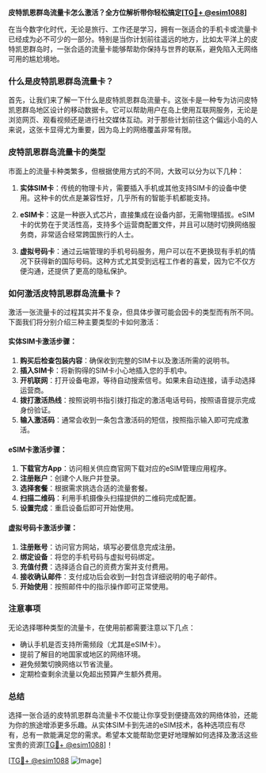 **皮特凯恩群岛流量卡怎么激活？全方位解析带你轻松搞定[[TG💪+ @esim1088](https://t.me/s/esim1088)]**

在当今数字化时代，无论是旅行、工作还是学习，拥有一张适合的手机卡或流量卡已经成为必不可少的一部分。特别是当你计划前往遥远的地方，比如太平洋上的皮特凯恩群岛时，一张合适的流量卡能够帮助你保持与世界的联系，避免陷入无网络可用的尴尬境地。

### 什么是皮特凯恩群岛流量卡？

首先，让我们来了解一下什么是皮特凯恩群岛流量卡。这张卡是一种专为访问皮特凯恩群岛地区设计的移动数据卡。它可以帮助用户在岛上使用互联网服务，无论是浏览网页、观看视频还是进行社交媒体互动。对于那些计划前往这个偏远小岛的人来说，这张卡显得尤为重要，因为岛上的网络覆盖非常有限。

### 皮特凯恩群岛流量卡的类型

市面上的流量卡种类繁多，但根据使用方式的不同，大致可以分为以下几种：

1. **实体SIM卡**：传统的物理卡片，需要插入手机或其他支持SIM卡的设备中使用。这种卡的优点是兼容性好，几乎所有的智能手机都能支持。
   
2. **eSIM卡**：这是一种嵌入式芯片，直接集成在设备内部，无需物理插拔。eSIM卡的优势在于灵活性高，支持多个运营商配置文件，并且可以随时切换网络服务商，非常适合经常跨国旅行的人士。

3. **虚拟号码卡**：通过云端管理的手机号码服务，用户可以在不更换现有手机的情况下获得新的国际号码。这种方式尤其受到远程工作者的喜爱，因为它不仅方便沟通，还提供了更高的隐私保护。

### 如何激活皮特凯恩群岛流量卡？

激活一张流量卡的过程其实并不复杂，但具体步骤可能会因卡的类型而有所不同。下面我们将分别介绍三种主要类型的卡如何激活：

#### 实体SIM卡激活步骤：
1. **购买后检查包装内容**：确保收到完整的SIM卡以及激活所需的说明书。
2. **插入SIM卡**：将新购得的SIM卡小心地插入您的手机中。
3. **开机联网**：打开设备电源，等待自动搜索信号。如果未自动连接，请手动选择运营商。
4. **拨打激活热线**：按照说明书指引拨打指定的激活电话号码，按照语音提示完成身份验证。
5. **输入激活码**：通常会收到一条包含激活码的短信，按照指示输入即可完成激活。

#### eSIM卡激活步骤：
1. **下载官方App**：访问相关供应商官网下载对应的eSIM管理应用程序。
2. **注册账户**：创建个人账户并登录。
3. **选择套餐**：根据需求挑选合适的流量套餐。
4. **扫描二维码**：利用手机摄像头扫描提供的二维码完成配置。
5. **设置完成**：重启设备后即可开始使用。

#### 虚拟号码卡激活步骤：
1. **注册账号**：访问官方网站，填写必要信息完成注册。
2. **绑定设备**：将您的手机号码与虚拟号码绑定。
3. **充值付费**：选择适合自己的资费方案并支付费用。
4. **接收确认邮件**：支付成功后会收到一封包含详细说明的电子邮件。
5. **开始使用**：按照邮件中的指示操作即可正常使用。

### 注意事项

无论选择哪种类型的流量卡，在使用前都需要注意以下几点：
- 确认手机是否支持所需频段（尤其是eSIM卡）。
- 提前了解目的地国家或地区的网络环境。
- 避免频繁切换网络以节省流量。
- 定期检查剩余流量以免超出预算产生额外费用。

### 总结

选择一张合适的皮特凯恩群岛流量卡不仅能让你享受到便捷高效的网络体验，还能为你的旅途增添更多乐趣。从实体SIM卡到先进的eSIM技术，各种选项应有尽有，总有一款能满足您的需求。希望本文能帮助您更好地理解如何选择及激活这些宝贵的资源[[TG💪+ @esim1088](https://t.me/s/esim1088)]！

[[TG💪+ @esim1088](https://t.me/s/esim1088) ![Image](https://i.postimg.cc/4NQfJmqS/Snipaste-2025-05-13-00-14-12.png)]